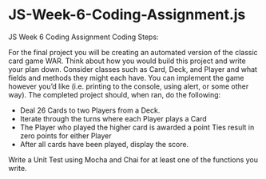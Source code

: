 # JS-Week-6-Coding-Assignment.js
JS Week 6 Coding Assignment
Coding Steps:

For the final project you will be creating an automated version of the classic card game WAR.
Think about how you would build this project and write your plan down. 
Consider classes such as Card, Deck, and Player and what fields and methods they might each have. 
You can implement the game however you’d like (i.e. printing to the console, using alert, or some other way). 
The completed project should, when ran, do the following:

  - Deal 26 Cards to two Players from a Deck. 
  - Iterate through the turns where each Player plays a Card
  - The Player who played the higher card is awarded a point
      Ties result in zero points for either Player
  - After all cards have been played, display the score.

Write a Unit Test using Mocha and Chai for at least one of the functions you write.
